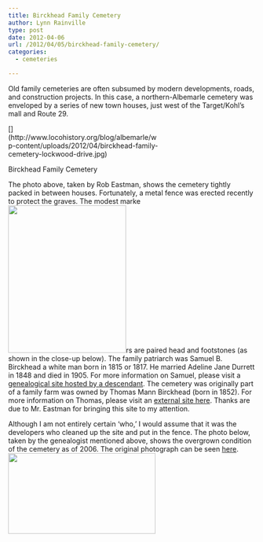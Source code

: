 ```yaml
---
title: Birckhead Family Cemetery
author: Lynn Rainville
type: post
date: 2012-04-06
url: /2012/04/05/birckhead-family-cemetery/
categories:
  - cemeteries

---
```

Old family cemeteries are often subsumed by modern developments, roads, and construction projects. In this case, a northern-Albemarle cemetery was enveloped by a series of new town houses, just west of the Target/Kohl&#8217;s mall and Route 29.

<div id="attachment_357" class="wp-caption alignnone" style="width: 310px">
  [](http://www.locohistory.org/blog/albemarle/wp-content/uploads/2012/04/birckhead-family-cemetery-lockwood-drive.jpg)
  
  <p class="wp-caption-text">
    Birckhead Family Cemetery
  </p>
</div>

The photo above, taken by Rob Eastman, shows the cemetery tightly packed in between houses. Fortunately, a metal fence was erected recently to protect the graves. The modest marke[<img class="alignright size-medium wp-image-358" title="birckhead_hdstes" src="http://www.locohistory.org/blog/albemarle/wp-content/uploads/2012/04/birckhead_hdstes-240x300.jpg" alt="" width="240" height="300" />][1]rs are paired head and footstones (as shown in the close-up below). The family patriarch was Samuel B. Birckhead a white man born in 1815 or 1817. He married Adeline Jane Durrett in 1848 and died in 1905. For more information on Samuel, please visit a [genealogical site hosted by a descendant][2]. The cemetery was originally part of a family farm was owned by Thomas Mann Birckhead (born in 1852). For more information on Thomas, please visit an [external site here][3]. Thanks are due to Mr. Eastman for bringing this site to my attention.

Although I am not entirely certain &#8216;who,&#8217; I would assume that it was the developers who cleaned up the site and put in the fence. The photo below, taken by the genealogist mentioned above, shows the overgrown condition of the cemetery as of 2006. The original photograph can be seen [here][4]. [<img class="alignnone size-medium wp-image-366" title="birckhead_grave" src="http://www.locohistory.org/blog/albemarle/wp-content/uploads/2012/04/birckhead_grave-300x164.jpg" alt="" width="300" height="164" />][5]

 [1]: http://www.locohistory.org/blog/albemarle/wp-content/uploads/2012/04/birckhead_hdstes.jpg
 [2]: http://freepages.genealogy.rootsweb.ancestry.com/~stevestevens/all/12649.htm
 [3]: http://freepages.genealogy.rootsweb.ancestry.com/~stevestevens/all/12561.htm
 [4]: http://freepages.genealogy.rootsweb.ancestry.com/~stevestevens/all/12649_1_samuel_birckhead_grave.jpg
 [5]: http://www.locohistory.org/blog/albemarle/wp-content/uploads/2012/04/birckhead_grave.jpg
